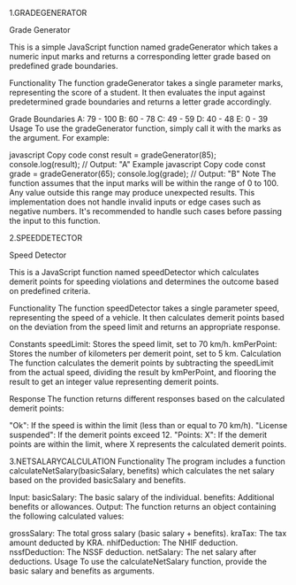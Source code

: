 1.GRADEGENERATOR

Grade Generator

This is a simple JavaScript function named gradeGenerator which takes a numeric input marks and returns a corresponding letter grade based on predefined grade boundaries.

Functionality
The function gradeGenerator takes a single parameter marks, representing the score of a student. It then evaluates the input against predetermined grade boundaries and returns a letter grade accordingly.

Grade Boundaries
A: 79 - 100
B: 60 - 78
C: 49 - 59
D: 40 - 48
E: 0 - 39
Usage
To use the gradeGenerator function, simply call it with the marks as the argument. For example:

javascript
Copy code
const result = gradeGenerator(85);
console.log(result); // Output: "A"
Example
javascript
Copy code
const grade = gradeGenerator(65);
console.log(grade); // Output: "B"
Note
The function assumes that the input marks will be within the range of 0 to 100. Any value outside this range may produce unexpected results.
This implementation does not handle invalid inputs or edge cases such as negative numbers. It's recommended to handle such cases before passing the input to this function.




2.SPEEDDETECTOR

Speed Detector

This is a JavaScript function named speedDetector which calculates demerit points for speeding violations and determines the outcome based on predefined criteria.

Functionality
The function speedDetector takes a single parameter speed, representing the speed of a vehicle. It then calculates demerit points based on the deviation from the speed limit and returns an appropriate response.

Constants
speedLimit: Stores the speed limit, set to 70 km/h.
kmPerPoint: Stores the number of kilometers per demerit point, set to 5 km.
Calculation
The function calculates the demerit points by subtracting the speedLimit from the actual speed, dividing the result by kmPerPoint, and flooring the result to get an integer value representing demerit points.

Response
The function returns different responses based on the calculated demerit points:

"Ok": If the speed is within the limit (less than or equal to 70 km/h).
"License suspended": If the demerit points exceed 12.
"Points: X": If the demerit points are within the limit, where X represents the calculated demerit points.

3.NETSALARYCALCULATION
Functionality
The program includes a function calculateNetSalary(basicSalary, benefits) which calculates the net salary based on the provided basicSalary and benefits.

Input:
basicSalary: The basic salary of the individual.
benefits: Additional benefits or allowances.
Output:
The function returns an object containing the following calculated values:

grossSalary: The total gross salary (basic salary + benefits).
kraTax: The tax amount deducted by KRA.
nhifDeduction: The NHIF deduction.
nssfDeduction: The NSSF deduction.
netSalary: The net salary after deductions.
Usage
To use the calculateNetSalary function, provide the basic salary and benefits as arguments. 